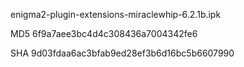 enigma2-plugin-extensions-miraclewhip-6.2.1b.ipk

MD5 6f9a7aee3bc4d4c308436a7004342fe6

SHA 9d03fdaa6ac3bfab9ed28ef3b6d16bc5b6607990
